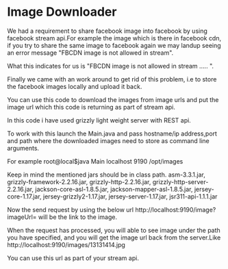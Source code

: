 Image Downloader
============

We had a requirement to share facebook image into facebook by using facebook stream api.For example the image which is there in facebook cdn,
if you try to share the same image to facebook again we may landup seeing an error message 
"FBCDN image is not allowed in stream".

What this indicates for us is "FBCDN image is not allowed in stream ..... ".

Finally we came with an work around to get rid of this problem, i.e to store the facebook images locally and upload it back.

You can use this code to download the images from image urls and put the image url which this code is returning as part 
of stream api.

In this code i have used grizzly light weight server with REST api.

To work with this launch the Main.java and pass hostname/ip address,port and path where the downloaded images need to store as
command line arguments.

For example
root@local$java Main localhost 9190 /opt/images

Keep in mind the mentioned jars should be in class path.
asm-3.3.1.jar,
grizzly-framework-2.2.16.jar,
grizzly-http-2.2.16.jar,
grizzly-http-server-2.2.16.jar,
jackson-core-asl-1.8.5.jar,
jackson-mapper-asl-1.8.5.jar,
jersey-core-1.17.jar,
jersey-grizzly2-1.17.jar,
jersey-server-1.17.jar,
jsr311-api-1.1.1.jar

Now the send request by using the below url 
http://localhost:9190/image?imageUrl= will be the link to the image.

When the request has processed, you will able to see image under the path you have specified, and you will get 
the image url back from the server.Like http://localhost:9190/images/13131414.jpg

You can use this url as part of your stream api.
